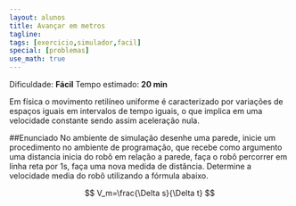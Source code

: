 ```yaml
---
layout: alunos
title: Avançar em metros
tagline:
tags: [exercicio,simulador,facil]
special: [problemas]
use_math: true
---
```


Dificuldade: **Fácil**
Tempo estimado: **20 min**


Em física o movimento retilíneo uniforme é caracterizado por variações de espaços iguais em intervalos de tempo iguais, o que implica em uma velocidade constante sendo assim  aceleração  nula.


##Enunciado
No ambiente de simulação desenhe uma parede, inicie um procedimento no ambiente de programação, que recebe como argumento uma distancia inicia do robô em  relação a parede, faça o robô percorrer em linha reta por 1s, faça uma nova medida de  distância. Determine a velocidade media do robô utilizando a fórmula abaixo.

$$ V_m=\frac{\Delta s}{\Delta t} $$

